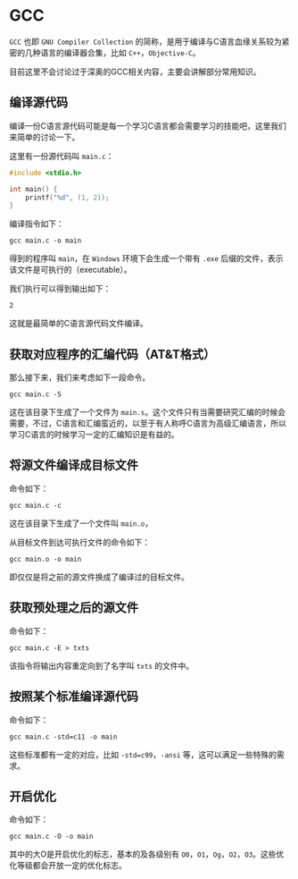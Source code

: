 # GCC



`GCC` 也即 `GNU Compiler Collection` 的简称，是用于编译与C语言血缘关系较为紧密的几种语言的编译器合集，比如 `C++`，`Objective-C`。

目前这里不会讨论过于深奥的GCC相关内容，主要会讲解部分常用知识。



## 编译源代码



编译一份C语言源代码可能是每一个学习C语言都会需要学习的技能吧，这里我们来简单的讨论一下。

这里有一份源代码叫 `main.c`：

```c
#include <stdio.h>

int main() {
    printf("%d", (1, 2));
}
```

编译指令如下：

```shell
gcc main.c -o main
```

得到的程序叫 `main`，在 `Windows` 环境下会生成一个带有 `.exe` 后缀的文件，表示该文件是可执行的（executable）。

我们执行可以得到输出如下：

```shell
2
```

这就是最简单的C语言源代码文件编译。



## 获取对应程序的汇编代码（AT&T格式）



那么接下来，我们来考虑如下一段命令。

```
gcc main.c -S
```

这在该目录下生成了一个文件为 `main.s`。这个文件只有当需要研究汇编的时候会需要，不过，C语言和汇编蛮近的，以至于有人称呼C语言为高级汇编语言，所以学习C语言的时候学习一定的汇编知识是有益的。



## 将源文件编译成目标文件



命令如下：

```shell
gcc main.c -c
```

这在该目录下生成了一个文件叫 `main.o`，

从目标文件到达可执行文件的命令如下：

```shell
gcc main.o -o main
```

即仅仅是将之前的源文件换成了编译过的目标文件。



## 获取预处理之后的源文件



命令如下：

```shell
gcc main.c -E > txts
```

该指令将输出内容重定向到了名字叫 `txts` 的文件中。



## 按照某个标准编译源代码



命令如下：

```shell
gcc main.c -std=c11 -o main
```

这些标准都有一定的对应，比如 `-std=c99`，`-ansi` 等，这可以满足一些特殊的需求。



## 开启优化



命令如下：

```shell
gcc main.c -O -o main
```

其中的大O是开启优化的标志，基本的及各级别有 `O0`，`O1`，`Og`，`O2`，`O3`。这些优化等级都会开放一定的优化标志。







